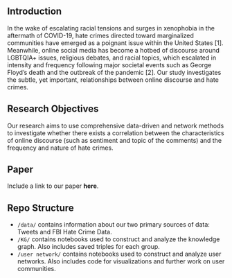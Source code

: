 ## Introduction

In the wake of escalating racial tensions and surges in xenophobia in the aftermath of COVID-19, hate crimes directed toward marginalized communities have emerged as a poignant issue within the United States [1]. Meanwhile, online social media has become a hotbed of discourse around LGBTQIA+ issues, religious debates, and racial topics, which escalated in intensity and frequency following major societal events such as George Floyd’s death and the outbreak of the pandemic [2]. Our study investigates the subtle, yet important, relationships between online discourse and hate crimes.

## Research Objectives

Our research aims to use comprehensive data-driven and network methods to investigate whether there exists a correlation between the characteristics of online discourse (such as sentiment and topic of the comments) and the frequency and nature of hate crimes.

## Paper
Include a link to our paper **here**.

## Repo Structure

- `/data/` contains information about our two primary sources of data: Tweets and FBI Hate Crime Data.
- `/KG/` contains notebooks used to construct and analyze the knowledge graph. Also includes saved triples for each group.
- `/user network/` contains notebooks used to construct and analyze user networks. Also includes code for visualizations and further work on user communities.
